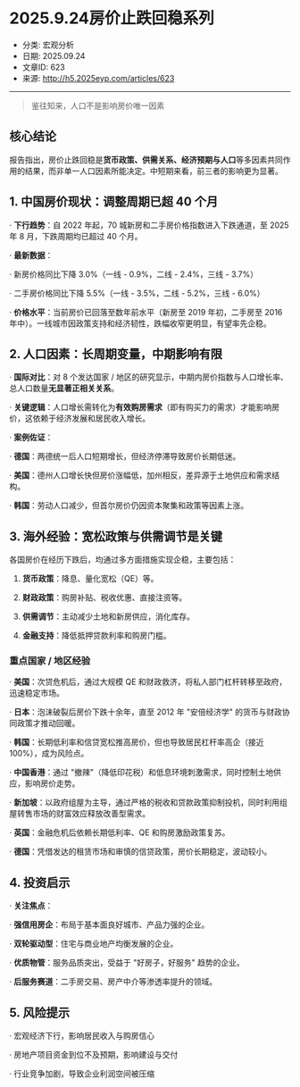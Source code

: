 # 2025.9.24房价止跌回稳系列

- 分类: 宏观分析
- 日期: 2025.09.24
- 文章ID: 623
- 来源: http://h5.2025eyp.com/articles/623

---

> 鉴往知来，人口不是影响房价唯一因素

## **核心结论**

报告指出，房价止跌回稳是**货币政策、供需关系、经济预期与人口**等多因素共同作用的结果，而非单一人口因素所能决定。中短期来看，前三者的影响更为显著。

## **1. 中国房价现状：调整周期已超 40 个月**

· **下行趋势**：自 2022 年起，70 城新房和二手房价格指数进入下跌通道，至 2025 年 8 月，下跌周期均已超过 40 个月。

· **最新数据**：

· 新房价格同比下降 3.0%（一线 - 0.9%，二线 - 2.4%，三线 - 3.7%）

· 二手房价格同比下降 5.5%（一线 - 3.5%，二线 - 5.2%，三线 - 6.0%）

· **价格水平**：当前房价已回落至数年前水平（新房至 2019 年初，二手房至 2016 年中）。一线城市因政策支持和经济韧性，跌幅收窄更明显，有望率先企稳。

## **2. 人口因素：长周期变量，中期影响有限**

· **国际对比**：对 8 个发达国家 / 地区的研究显示，中期内房价指数与人口增长率、总人口数量**无显著正相关关系**。

· **关键逻辑**：人口增长需转化为**有效购房需求**（即有购买力的需求）才能影响房价，这依赖于经济发展和居民收入增长。

· **案例佐证**：

· **德国**：两德统一后人口短期增长，但经济停滞导致房价长期低迷。

· **美国**：德州人口增长快但房价涨幅低，加州相反，差异源于土地供应和需求结构。

· **韩国**：劳动人口减少，但首尔房价仍因资本聚集和政策等因素上涨。

## **3. 海外经验：宽松政策与供需调节是关键**

各国房价在经历下跌后，均通过多方面措施实现企稳，主要包括：

00001. **货币政策**：降息、量化宽松（QE）等。

00002. **财政政策**：购房补贴、税收优惠、直接注资等。

00003. **供需调节**：主动减少土地和新房供应，消化库存。

00004. **金融支持**：降低抵押贷款利率和购房门槛。

### **重点国家 / 地区经验**

· **美国**：次贷危机后，通过大规模 QE 和财政救济，将私人部门杠杆转移至政府，迅速稳定市场。

· **日本**：泡沫破裂后房价下跌十余年，直至 2012 年 "安倍经济学" 的货币与财政协同政策才推动回暖。

· **韩国**：长期低利率和信贷宽松推高房价，但也导致居民杠杆率高企（接近 100%），成为风险点。

· **中国香港**：通过 "撤辣"（降低印花税）和低息环境刺激需求，同时控制土地供应，影响房价走势。

· **新加坡**：以政府组屋为主导，通过严格的税收和贷款政策抑制投机，同时利用组屋转售市场的财富效应释放改善型需求。

· **英国**：金融危机后依赖长期低利率、QE 和购房激励政策复苏。

· **德国**：凭借发达的租赁市场和审慎的信贷政策，房价长期稳定，波动较小。

## **4. 投资启示**

· **关注焦点**：

· **强信用房企**：布局于基本面良好城市、产品力强的企业。

· **双轮驱动型**：住宅与商业地产均衡发展的企业。

· **优质物管**：服务品质突出，受益于 "好房子，好服务" 趋势的企业。

· **后服务赛道**：二手房交易、房产中介等渗透率提升的领域。

## **5. 风险提示**

· 宏观经济下行，影响居民收入与购房信心

· 房地产项目资金到位不及预期，影响建设与交付

· 行业竞争加剧，导致企业利润空间被压缩
